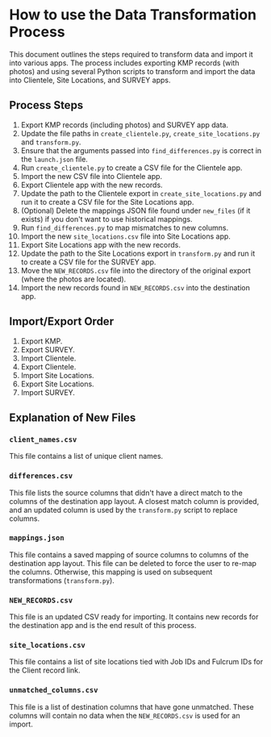 # How to use the Data Transformation Process

This document outlines the steps required to transform data and import it into various apps. The process includes exporting KMP records (with photos) and using several Python scripts to transform and import the data into Clientele, Site Locations, and SURVEY apps.

## Process Steps

1.  Export KMP records (including photos) and SURVEY app data.
1.  Update the file paths in `create_clientele.py`, `create_site_locations.py` and `transform.py`.
1.  Ensure that the arguments passed into `find_differences.py` is correct in the `launch.json` file.
1.  Run `create_clientele.py` to create a CSV file for the Clientele app.
1.  Import the new CSV file into Clientele app.
1.  Export Clientele app with the new records.
1.  Update the path to the Clientele export in `create_site_locations.py` and run it to create a CSV file for the Site Locations app.
1.  (Optional) Delete the mappings JSON file found under `new_files` (if it exists) if you don't want to use historical mappings.
1.  Run `find_differences.py` to map mismatches to new columns.
1.  Import the new `site_locations.csv` file into Site Locations app.
1.  Export Site Locations app with the new records.
1.  Update the path to the Site Locations export in `transform.py` and run it to create a CSV file for the SURVEY app.
1.  Move the `NEW_RECORDS.csv` file into the directory of the original export (where the photos are located).
1.  Import the new records found in `NEW_RECORDS.csv` into the destination app.

## Import/Export Order

1.  Export KMP.
1.  Export SURVEY.
1.  Import Clientele.
1.  Export Clientele.
1.  Import Site Locations.
1.  Export Site Locations.
1.  Import SURVEY.

## Explanation of New Files

### `client_names.csv`

This file contains a list of unique client names.

### `differences.csv`

This file lists the source columns that didn't have a direct match to the columns of the destination app layout. A closest match column is provided, and an updated column is used by the `transform.py` script to replace columns.

### `mappings.json`

This file contains a saved mapping of source columns to columns of the destination app layout. This file can be deleted to force the user to re-map the columns. Otherwise, this mapping is used on subsequent transformations (`transform.py`).

### `NEW_RECORDS.csv`

This file is an updated CSV ready for importing. It contains new records for the destination app and is the end result of this process.

### `site_locations.csv`

This file contains a list of site locations tied with Job IDs and Fulcrum IDs for the Client record link.

### `unmatched_columns.csv`

This file is a list of destination columns that have gone unmatched. These columns will contain no data when the `NEW_RECORDS.csv` is used for an import.
